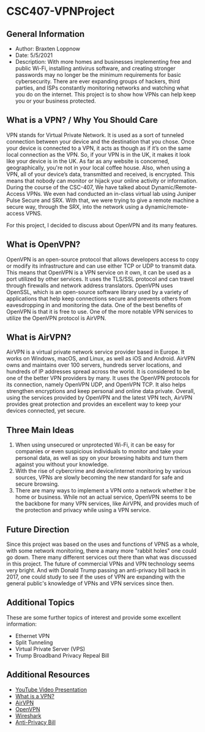 # CSC407-VPNProject

## General Information
- Author: Braxten Loppnow
- Date: 5/5/2021
- Description: With more homes and businesses implementing free and public Wi-Fi, installing antivirus software, and creating stronger passwords may no longer be the minimum requirements for basic cybersecurity. There are ever expanding groups of hackers, third parties, and ISPs constantly monitoring networks and watching what you do on the internet. This project is to show how VPNs can help keep you or your business protected.

 ## What is a VPN? / Why You Should Care
 VPN stands for Virtual Private Network. It is used as a sort of tunneled connection between your device and the destination that you chose. Once your device is connected to a VPN, it acts as though as if it’s on the same local connection as the VPN. So, if your VPN is in the UK, it makes it look like your device is in the UK. As far as any website is concerned, geographically, you're not in your local coffee house. Also, when using a VPN, all of your device’s data, transmitted and received, is encrypted. This means that nobody can monitor or hijack your online activity or information. During the course of the CSC-407, We have talked about Dynamic/Remote-Access VPNs. We even had conducted an in-class virtual lab using Juniper Pulse Secure and SRX. With that, we were trying to give a remote machine a secure way, through the SRX, into the network using a dynamic/remote-access VPNS.

 For this project, I decided to discuss about OpenVPN and its many features.
 
 ## What is OpenVPN?
 OpenVPN is an open-source protocol that allows developers access to copy or modify its infrastructure and can use either TCP or UDP to transmit data. This means that OpenVPN is a VPN service on it own, it can be used as a port utilized by other services. It uses the TLS/SSL protocol and can travel through firewalls and network address translators. OpenVPN uses OpenSSL, which is an open-source software library used by a variety of applications that help keep connections secure and prevents others from eavesdropping in and monitoring the data. One of the best benefits of OpenVPN is that it is free to use. One of the more notable VPN services to utilize the OpenVPN protocol is AirVPN.
 
 ## What is AirVPN?
 AirVPN is a virtual private network service provider based in Europe. It works on Windows, macOS, and Linux, as well as iOS and Android. AirVPN owns and maintains over 100 servers, hundreds server locations, and hundreds of IP addresses spread across the world. It is considered to be one of the better VPN providers by many. It uses the OpenVPN protocols for its connection, namely OpenVPN UDP, and OpenVPN TCP. It also helps strengthen encryptions and keep personal and online data private. Overall, using the services provided by OpenVPN and the latest VPN tech, AirVPN provides great protection and provides an excellent way to keep your devices connected, yet secure.
 
 
## Three Main Ideas
1. When using unsecured or unprotected Wi-Fi, it can be easy for companies or even suspicious individuals to monitor and take your personal data, as well as spy on your browsing habits and turn them against you without your knowledge.
2. With the rise of cybercrime and device/internet monitoring by various sources, VPNs are slowly becoming the new standard for safe and secure browsing.
3. There are many ways to implement a VPN onto a network whether it be home or business. While not an actual service, OpenVPN seems to be the backbone for many VPN services, like AirVPN, and provides much of the protection and privacy while using a VPN service.


## Future Direction
Since this project was based on the uses and functions of VPNS as a whole, with some network monitoring, there a many more "rabbit holes" one could go down. There many different services out there than what was discussed in this project. The future of commercial VPNs and VPN technology seems very bright. And with Donald Trump passing an anti-privacy bill back in 2017, one could study to see if the uses of VPN are expanding with the general public's knowledge of VPNs and VPN services since then.


## Additional Topics
These are some further topics of interest and provide some excellent information:
* Ethernet VPN
* Split Tunneling
* Virtual Private Server (VPS)
* Trump Broadband Privacy Repeal Bill


## Additional Resources
* [YouTube Video Presentation](https://youtu.be/iZKCs5Qq0yI)
* [What is a VPN?](https://us.norton.com/internetsecurity-privacy-what-is-a-vpn.html)
* [AirVPN](https://airvpn.org/)
* [OpenVPN](https://www.allthingssecured.com/vpn/faq/what-is-openvpn/)
* [Wireshark](https://www.wireshark.org/index.html#aboutWS)
* [Anti-Privacy Bill](https://www.reuters.com/article/us-usa-internet-trump/trump-signs-repeal-of-u-s-broadband-privacy-rules-idUSKBN1752PR)
